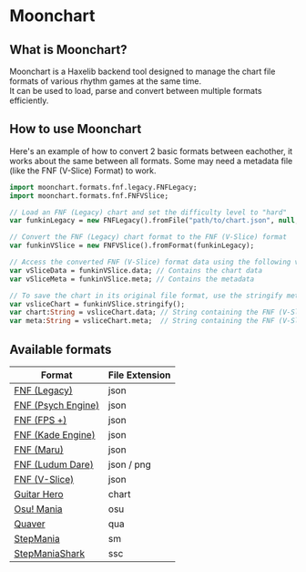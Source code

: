 # Moonchart

## What is Moonchart?
Moonchart is a Haxelib backend tool designed to manage the chart file formats of various rhythm games at the same time.<br>
It can be used to load, parse and convert between multiple formats efficiently.

## How to use Moonchart
Here's an example of how to convert 2 basic formats between eachother, it works about the same between all formats.
Some may need a metadata file (like the FNF (V-Slice) Format) to work.

```haxe
import moonchart.formats.fnf.legacy.FNFLegacy;
import moonchart.formats.fnf.FNFVSlice;

// Load an FNF (Legacy) chart and set the difficulty level to "hard"
var funkinLegacy = new FNFLegacy().fromFile("path/to/chart.json", null, "hard");

// Convert the FNF (Legacy) chart format to the FNF (V-Slice) format
var funkinVSlice = new FNFVSlice().fromFormat(funkinLegacy);

// Access the converted FNF (V-Slice) format data using the following variables
var vSliceData = funkinVSlice.data; // Contains the chart data
var vSliceMeta = funkinVSlice.meta; // Contains the metadata

// To save the chart in its original file format, use the stringify method to generate the file strings
var vsliceChart = funkinVSlice.stringify();
var chart:String = vsliceChart.data; // String containing the FNF (V-Slice) chart data
var meta:String = vsliceChart.meta;  // String containing the FNF (V-Slice) metadata
```

## Available formats
| Format               | File Extension       |
|----------------------|----------------------|
| [FNF (Legacy)](https://github.com/FunkinCrew/Funkin/tree/v0.2.7.1)    | json |
| [FNF (Psych Engine)](https://github.com/ShadowMario/FNF-PsychEngine)  | json |
| [FNF (FPS +)](https://github.com/ThatRozebudDude/FPS-Plus-Public)     | json |
| [FNF (Kade Engine)](https://github.com/Kade-github/Kade-Engine)       | json |
| [FNF (Maru)](https://github.com/MaybeMaru/Maru-Funkin)                | json |
| [FNF (Ludum Dare)](https://github.com/FunkinCrew/Funkin/tree/1.0.0)   | json / png |
| [FNF (V-Slice)](https://github.com/FunkinCrew/Funkin)                 | json |
| [Guitar Hero](https://clonehero.net/)                                 | chart |
| [Osu! Mania](https://osu.ppy.sh/)                                     | osu |
| [Quaver](https://quavergame.com/)                                     | qua |
| [StepMania](https://www.stepmania.com/)                               | sm |
| [StepManiaShark](https://www.stepmania.com/)                          | ssc |
